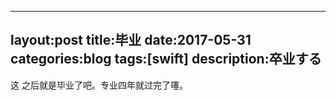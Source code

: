 ___
layout:post
title:毕业
date:2017-05-31
categories:blog
tags:[swift]
description:卒业する
---

这 之后就是毕业了吧。专业四年就过完了噻。
